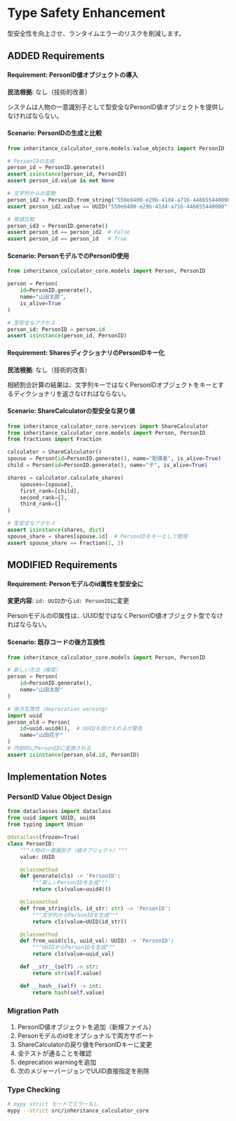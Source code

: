 # Type Safety Enhancement

型安全性を向上させ、ランタイムエラーのリスクを削減します。

## ADDED Requirements

#### Requirement: PersonID値オブジェクトの導入
**民法根拠**: なし（技術的改善）

システムは人物の一意識別子として型安全なPersonID値オブジェクトを提供しなければならない。

#### Scenario: PersonIDの生成と比較
```python
from inheritance_calculator_core.models.value_objects import PersonID

# PersonIDの生成
person_id = PersonID.generate()
assert isinstance(person_id, PersonID)
assert person_id.value is not None

# 文字列からの変換
person_id2 = PersonID.from_string("550e8400-e29b-41d4-a716-446655440000")
assert person_id2.value == UUID("550e8400-e29b-41d4-a716-446655440000")

# 等値比較
person_id3 = PersonID.generate()
assert person_id == person_id2  # False
assert person_id == person_id   # True
```

#### Scenario: PersonモデルでのPersonID使用
```python
from inheritance_calculator_core.models import Person, PersonID

person = Person(
    id=PersonID.generate(),
    name="山田太郎",
    is_alive=True
)

# 型安全なアクセス
person_id: PersonID = person.id
assert isinstance(person_id, PersonID)
```

#### Requirement: SharesディクショナリのPersonIDキー化
**民法根拠**: なし（技術的改善）

相続割合計算の結果は、文字列キーではなくPersonIDオブジェクトをキーとするディクショナリを返さなければならない。

#### Scenario: ShareCalculatorの型安全な戻り値
```python
from inheritance_calculator_core.services import ShareCalculator
from inheritance_calculator_core.models import Person, PersonID
from fractions import Fraction

calculator = ShareCalculator()
spouse = Person(id=PersonID.generate(), name="配偶者", is_alive=True)
child = Person(id=PersonID.generate(), name="子", is_alive=True)

shares = calculator.calculate_shares(
    spouses=[spouse],
    first_rank=[child],
    second_rank=[],
    third_rank=[]
)

# 型安全なアクセス
assert isinstance(shares, dict)
spouse_share = shares[spouse.id]  # PersonIDをキーとして使用
assert spouse_share == Fraction(1, 2)
```

## MODIFIED Requirements

#### Requirement: Personモデルのid属性を型安全に
**変更内容**: `id: UUID`から`id: PersonID`に変更

PersonモデルのID属性は、UUID型ではなくPersonID値オブジェクト型でなければならない。

#### Scenario: 既存コードの後方互換性
```python
from inheritance_calculator_core.models import Person, PersonID

# 新しい方法（推奨）
person = Person(
    id=PersonID.generate(),
    name="山田太郎"
)

# 後方互換性（deprecation warning）
import uuid
person_old = Person(
    id=uuid.uuid4(),  # UUIDも受け入れるが警告
    name="山田花子"
)
# 内部的にPersonIDに変換される
assert isinstance(person_old.id, PersonID)
```

## Implementation Notes

### PersonID Value Object Design
```python
from dataclasses import dataclass
from uuid import UUID, uuid4
from typing import Union

@dataclass(frozen=True)
class PersonID:
    """人物の一意識別子（値オブジェクト）"""
    value: UUID

    @classmethod
    def generate(cls) -> 'PersonID':
        """新しいPersonIDを生成"""
        return cls(value=uuid4())

    @classmethod
    def from_string(cls, id_str: str) -> 'PersonID':
        """文字列からPersonIDを生成"""
        return cls(value=UUID(id_str))

    @classmethod
    def from_uuid(cls, uuid_val: UUID) -> 'PersonID':
        """UUIDからPersonIDを生成"""
        return cls(value=uuid_val)

    def __str__(self) -> str:
        return str(self.value)

    def __hash__(self) -> int:
        return hash(self.value)
```

### Migration Path
1. PersonID値オブジェクトを追加（新規ファイル）
2. Personモデルのidをオプショナルで両方サポート
3. ShareCalculatorの戻り値をPersonIDキーに変更
4. 全テストが通ることを確認
5. deprecation warningを追加
6. 次のメジャーバージョンでUUID直接指定を削除

### Type Checking
```bash
# mypy strict モードでエラーなし
mypy --strict src/inheritance_calculator_core
```
